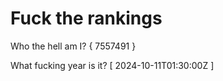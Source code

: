 # Fuck the rankings

Who the hell am I?
{ 7557491 }

What fucking year is it?
[ 2024-10-11T01:30:00Z ]
